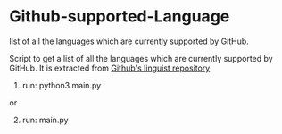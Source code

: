 # Github-supported-Language

list of all the languages which are currently supported by GitHub.

Script to get a list of all the languages which are currently supported by GitHub. It is extracted from [Github's linguist repository](https://github.com/github/linguist)

1. run:
python3 main.py

or

2. run:
main.py


